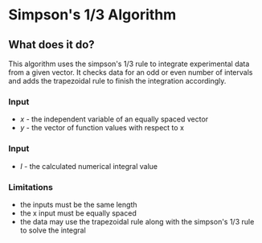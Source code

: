 # Simpson's 1/3 Algorithm

## What does it do?
This algorithm uses the simpson's 1/3 rule to integrate experimental data from a given vector. It checks data for an odd or even number of intervals and adds the trapezoidal rule to finish the integration accordingly. 

### Input
- *x* - the independent variable of an equally spaced vector
- *y* - the vector of function values with respect to x

### Input
- *I* - the calculated numerical integral value

### Limitations
- the inputs must be the same length
- the x input must be equally spaced
- the data may use the trapezoidal rule along with the simpson's 1/3 rule to solve the integral
